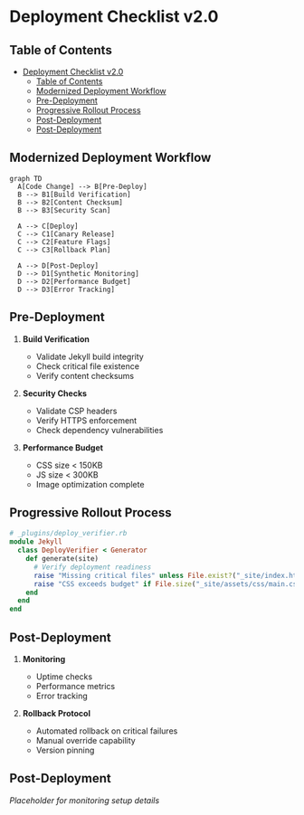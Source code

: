# Deployment Checklist v2.0

## Table of Contents

- [Deployment Checklist v2.0](#deployment-checklist-v20)
  - [Table of Contents](#table-of-contents)
  - [Modernized Deployment Workflow](#modernized-deployment-workflow)
  - [Pre-Deployment](#pre-deployment)
  - [Progressive Rollout Process](#progressive-rollout-process)
  - [Post-Deployment](#post-deployment)
  - [Post-Deployment](#post-deployment-1)

## Modernized Deployment Workflow

```mermaid
graph TD
  A[Code Change] --> B[Pre-Deploy]
  B --> B1[Build Verification]
  B --> B2[Content Checksum]
  B --> B3[Security Scan]

  A --> C[Deploy]
  C --> C1[Canary Release]
  C --> C2[Feature Flags]
  C --> C3[Rollback Plan]

  A --> D[Post-Deploy]
  D --> D1[Synthetic Monitoring]
  D --> D2[Performance Budget]
  D --> D3[Error Tracking]
```

## Pre-Deployment

1. **Build Verification**
   - Validate Jekyll build integrity
   - Check critical file existence
   - Verify content checksums

2. **Security Checks**
   - Validate CSP headers
   - Verify HTTPS enforcement
   - Check dependency vulnerabilities

3. **Performance Budget**
   - CSS size < 150KB
   - JS size < 300KB
   - Image optimization complete

## Progressive Rollout Process

```ruby
# _plugins/deploy_verifier.rb
module Jekyll
  class DeployVerifier < Generator
    def generate(site)
      # Verify deployment readiness
      raise "Missing critical files" unless File.exist?("_site/index.html")
      raise "CSS exceeds budget" if File.size("_site/assets/css/main.css") > 150_000
    end
  end
end
```

## Post-Deployment

1. **Monitoring**
   - Uptime checks
   - Performance metrics
   - Error tracking

2. **Rollback Protocol**
   - Automated rollback on critical failures
   - Manual override capability
   - Version pinning

## Post-Deployment

*Placeholder for monitoring setup details*
